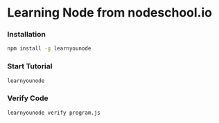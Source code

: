 # Learning Node from nodeschool.io

### Installation
```bash
npm install -g learnyounode
```

### Start Tutorial
```bash
learnyounode
```

### Verify Code
```bash
learnyounode verify program.js
```